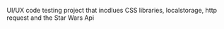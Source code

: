 UI/UX code testing project that incdlues CSS libraries, localstorage, http request and the Star Wars Api